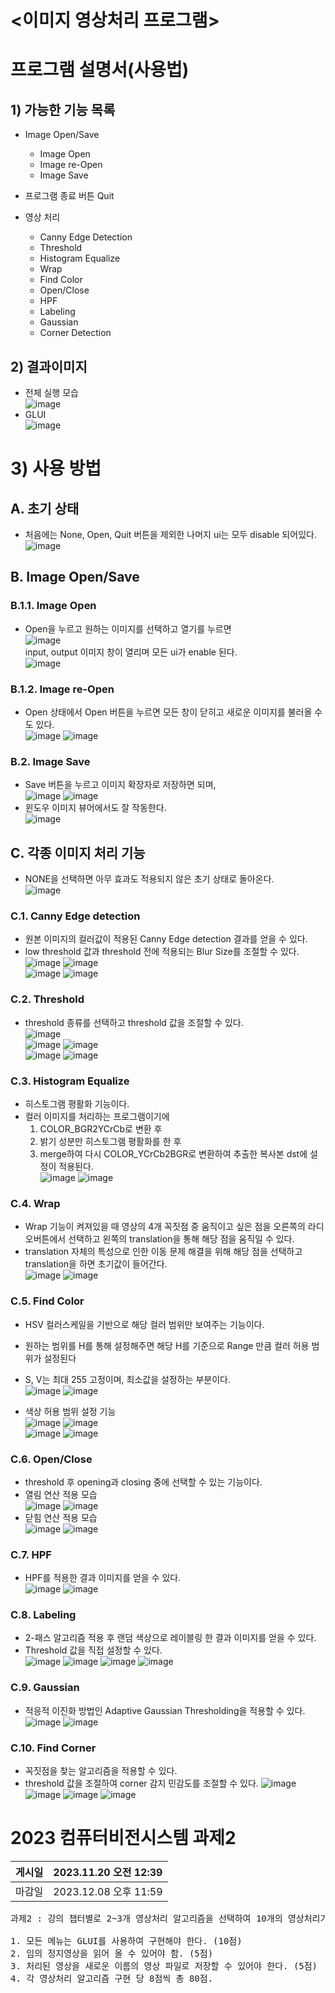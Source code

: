 # <이미지 영상처리 프로그램>

# 프로그램 설명서(사용법)
## 1) 가능한 기능 목록
- Image Open/Save
  - Image Open
  - Image re-Open
  - Image Save
- 프로그램 종료 버튼 Quit

- 영상 처리
  - Canny Edge Detection
  - Threshold
  - Histogram Equalize
  - Wrap
  - Find Color
  - Open/Close
  - HPF
  - Labeling
  - Gaussian
  - Corner Detection

## 2) 결과이미지
- 전체 실행 모습<br>
![image](https://github.com/KimTeddy/OpenCV/assets/68770209/a7ed17f8-3cfa-4741-8b4c-b859b8e1b830)
- GLUI<br>
![image](https://github.com/KimTeddy/OpenCV/assets/68770209/b2a89118-30f9-48cb-9cf7-070f3afd4067)

# 3) 사용 방법
## A. 초기 상태
- 처음에는 None, Open, Quit 버튼을 제외한 나머지 ui는 모두 disable 되어있다.<br>
![image](https://github.com/KimTeddy/OpenCV/assets/68770209/e3a51b17-b521-4dd2-9348-5165d26f8d44)

## B. Image Open/Save
### B.1.1. Image Open
- Open을 누르고 원하는 이미지를 선택하고 열기를 누르면<br>
![image](https://github.com/KimTeddy/OpenCV/assets/68770209/0e71b09d-0bba-44b1-86d2-15ac2273cc7a)<br>
  input, output 이미지 창이 열리며 모든 ui가 enable 된다.<br>
![image](https://github.com/KimTeddy/OpenCV/assets/68770209/31902023-dad3-40b0-8846-fee75594085f)
### B.1.2. Image re-Open
- Open 상태에서 Open 버튼을 누르면 모든 창이 닫히고 새로운 이미지를 불러올 수도 있다.<br>
![image](https://github.com/KimTeddy/OpenCV/assets/68770209/3ebb1868-c6ae-4a7f-98d5-893c3738b521)
![image](https://github.com/KimTeddy/OpenCV/assets/68770209/17aab261-f6c3-46fe-913f-9d4cf025a369)

### B.2. Image Save
- Save 버튼을 누르고 이미지 확장자로 저장하면 되며, <br>
![image](https://github.com/KimTeddy/OpenCV/assets/68770209/656475d1-ce52-4344-98a3-40e3df143ad1)
![image](https://github.com/KimTeddy/OpenCV/assets/68770209/496d8026-0aa4-4e1b-aed8-af92d521a7c1)
- 윈도우 이미지 뷰어에서도 잘 작동한다.<br>
![image](https://github.com/KimTeddy/OpenCV/assets/68770209/259aaf99-ade7-4913-bca3-219489266f59)


## C. 각종 이미지 처리 기능
- NONE을 선택하면 아무 효과도 적용되지 않은 초기 상태로 돌아온다.<br>
![image](https://github.com/KimTeddy/OpenCV/assets/68770209/2ebce440-b8cc-4cc6-aadf-0bf2cac37e6c)

### C.1. Canny Edge detection
- 원본 이미지의 컬러값이 적용된 Canny Edge detection 결과를 얻을 수 있다.
- low threshold 값과 threshold 전에 적용되는 Blur Size를 조절할 수 있다.<br>
![image](https://github.com/KimTeddy/OpenCV/assets/68770209/f6943eb4-194e-4f5e-a496-cb8fbfb17b41)
![image](https://github.com/KimTeddy/OpenCV/assets/68770209/7d7dd05b-7a95-42eb-9302-d57c3cff4667)<br>
![image](https://github.com/KimTeddy/OpenCV/assets/68770209/bdc2c951-1966-4026-a461-2c4d45a246a9)
![image](https://github.com/KimTeddy/OpenCV/assets/68770209/238cded2-500b-46c4-bf46-1c8968b1c7c4)

### C.2. Threshold
- threshold 종류를 선택하고 threshold 값을 조절할 수 있다.<br>
![image](https://github.com/KimTeddy/OpenCV/assets/68770209/0df168ff-e672-4b88-8cf0-35b3c659db97)<br>
![image](https://github.com/KimTeddy/OpenCV/assets/68770209/9c758cf1-e241-4199-a544-d7d36d3bb073)
![image](https://github.com/KimTeddy/OpenCV/assets/68770209/86f9f81f-e057-414a-83a5-feb337f611ef)<br>
![image](https://github.com/KimTeddy/OpenCV/assets/68770209/2e7140c3-696d-4ceb-a23c-73c5e6609a3d)
![image](https://github.com/KimTeddy/OpenCV/assets/68770209/3efb55d1-efbe-4e09-adec-20f8a96cd260)

### C.3. Histogram Equalize
- 히스토그램 평활화 기능이다.
- 컬러 이미지를 처리하는 프로그램이기에
  1. COLOR_BGR2YCrCb로 변환 후
  2. 밝기 성분만 히스토그램 평활화를 한 후
  3. merge하여 다시 COLOR_YCrCb2BGR로 변환하여 추출한 복사본 dst에 설정이 적용된다.<br>
  ![image](https://github.com/KimTeddy/OpenCV/assets/68770209/a4df86cb-0005-4d4f-b7a4-c0a0fc4bf4a9)
  ![image](https://github.com/KimTeddy/OpenCV/assets/68770209/7b45dba7-7ddb-4277-a88c-95225267142b)


### C.4. Wrap
- Wrap 기능이 켜져있을 때 영상의 4개 꼭짓점 중 움직이고 싶은 점을 오른쪽의 라디오버튼에서 선택하고 왼쪽의 translation을 통해 해당 점을 움직일 수 있다.
- translation 자체의 특성으로 인한 이동 문제 해결을 위해 해당 점을 선택하고 translation을 하면 초기값이 들어간다.<br>
![image](https://github.com/KimTeddy/OpenCV/assets/68770209/d59c617c-349d-473e-b059-120154771235)
![image](https://github.com/KimTeddy/OpenCV/assets/68770209/f9be5fac-f686-4d93-a19e-df430d9add52)


### C.5. Find Color
- HSV 컬러스케일을 기반으로 해당 컬러 범위만 보여주는 기능이다.
- 원하는 범위를 H를 통해 설정해주면 해당 H를 기준으로 Range 만큼 컬러 허용 범위가 설정된다
- S, V는 최대 255 고정이며, 최소값을 설정하는 부분이다.<br>
![image](https://github.com/KimTeddy/OpenCV/assets/68770209/dc9c17f4-6d5c-4aa0-8ba5-ce75d3a499b1)
![image](https://github.com/KimTeddy/OpenCV/assets/68770209/ced9ca7b-ca27-4cf2-a44e-2f7ed72f4fd6)

- 색상 허용 범위 설정 기능<br>
![image](https://github.com/KimTeddy/OpenCV/assets/68770209/c29e7695-767d-403e-9384-856b9f7bd05e)
![image](https://github.com/KimTeddy/OpenCV/assets/68770209/475c2c5e-23a7-475c-a4bd-02ea0aa927a5)<br>
![image](https://github.com/KimTeddy/OpenCV/assets/68770209/52057d7b-dd7d-4f70-8483-d9415a6df263)
![image](https://github.com/KimTeddy/OpenCV/assets/68770209/c646b04a-1fe0-4705-8eab-c239b278cebb)


### C.6. Open/Close
- threshold 후 opening과 closing 중에 선택할 수 있는 기능이다.
- 열림 연산 적용 모습<br>
![image](https://github.com/KimTeddy/OpenCV/assets/68770209/085f1961-a9f6-40e8-a229-6919321bf385)
![image](https://github.com/KimTeddy/OpenCV/assets/68770209/1fbbdba5-96f6-4dca-b71b-593db918b3e7)
- 닫힘 연산 적용 모습<br>
![image](https://github.com/KimTeddy/OpenCV/assets/68770209/e477bb27-a0b6-4dfb-a569-a6429f9a21c4)
![image](https://github.com/KimTeddy/OpenCV/assets/68770209/173f1d76-46af-4c45-8976-0420bb6c1494)


### C.7. HPF
- HPF를 적용한 결과 이미지를 얻을 수 있다.<br>
![image](https://github.com/KimTeddy/OpenCV/assets/68770209/d4da353b-8d1d-44b8-bcfd-642d26db0665)
![image](https://github.com/KimTeddy/OpenCV/assets/68770209/cd24f37e-d27a-40e3-b3fe-87ba468ade6b)


### C.8. Labeling
- 2-패스 알고리즘 적용 후 랜덤 색상으로 레이블링 한 결과 이미지를 얻을 수 있다.
- Threshold 값을 직접 설정할 수 있다.<br>
![image](https://github.com/KimTeddy/OpenCV/assets/68770209/b3b0074b-baf9-4270-bd9c-0691c45caf7b)
![image](https://github.com/KimTeddy/OpenCV/assets/68770209/23a16958-50fe-4868-9fcc-b4ece3572215)
![image](https://github.com/KimTeddy/OpenCV/assets/68770209/7a3e1cbb-c23b-4318-b9f4-a8d1301da0b4)
![image](https://github.com/KimTeddy/OpenCV/assets/68770209/7fcbfc63-7e81-4361-b5f8-0300941e93de)


### C.9. Gaussian
- 적응적 이진화 방법인 Adaptive Gaussian Thresholding을 적용할 수 있다.<br>
![image](https://github.com/KimTeddy/OpenCV/assets/68770209/e4500def-41f3-476c-a28e-8a15a94bcb4e)
![image](https://github.com/KimTeddy/OpenCV/assets/68770209/3b0c7e9d-9474-4ac5-b080-29ad8365736f)


### C.10. Find Corner
- 꼭짓점을 찾는 알고리즘을 적용할 수 있다.
- threshold 값을 조절하여 corner 감지 민감도를 조절할 수 있다.
![image](https://github.com/KimTeddy/OpenCV/assets/68770209/4cafa99d-8e9b-440a-8fea-d24438871dc7)
![image](https://github.com/KimTeddy/OpenCV/assets/68770209/8a67bdb0-10de-4e3d-b1ca-57cd6357fed6)
![image](https://github.com/KimTeddy/OpenCV/assets/68770209/9b71e0da-bdb4-4860-b789-05f9916eabaf)
![image](https://github.com/KimTeddy/OpenCV/assets/68770209/4cf2bd3a-5952-4d3a-9d90-b06c9f9218f0)


# 2023 컴퓨터비전시스템 과제2
|게시일|2023.11.20 오전 12:39|
|-|-|
|마감일|2023.12.08 오후 11:59|
<pre>
과제2 : 강의 챕터별로 2~3개 영상처리 알고리즘을 선택하여 10개의 영상처리기능을 갖는 SW를 프로그래밍 하시오.

1. 모든 메뉴는 GLUI를 사용하여 구현해야 한다. (10점)
2. 임의 정지영상을 읽어 올 수 있어야 함. (5점)
3. 처리된 영상을 새로운 이름의 영상 파일로 저장할 수 있어야 한다. (5점)
4. 각 영상처리 알고리즘 구현 당 8점씩 총 80점.
</pre>
